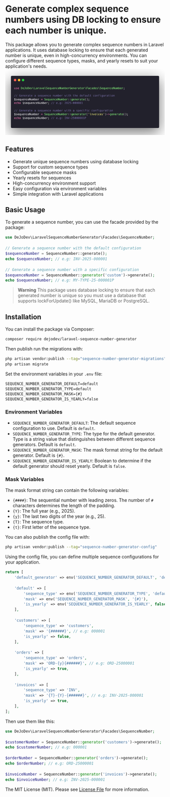 # Generate complex sequence numbers using DB locking to ensure each number is unique.
This package allows you to generate complex sequence numbers in Laravel applications. 
It uses database locking to ensure that each generated number is unique, even in high-concurrency environments. 
You can configure different sequence types, masks, and yearly resets to suit your application's needs.
![Preview](img/preview.png)

## Features

- Generate unique sequence numbers using database locking
- Support for custom sequence types
- Configurable sequence masks
- Yearly resets for sequences
- High-concurrency environment support
- Easy configuration via environment variables
- Simple integration with Laravel applications

## Basic Usage

To generate a sequence number, you can use the facade provided by the package:

```php
use DeJoDev\LaravelSequenceNumberGenerator\Facades\SequenceNumber;

// Generate a sequence number with the default configuration
$sequenceNumber = SequenceNumber::generate();
echo $sequenceNumber; // e.g: INV-2025-000001 

// Generate a sequence number with a specific configuration
$sequenceNumber = SequenceNumber::generator('custom')->generate();
echo $sequenceNumber; // e.g: MY-TYPE-25-000001P
```

> **Warning** This package uses database locking to ensure that each generated number is unique so you must use a database that
supports lockForUpdate() like MySQL, MariaDB or PostgreSQL.

## Installation

You can install the package via Composer:
```bash
composer require dejodev/laravel-sequence-number-generator
```

Then publish run the migrations with:
```bash
php artisan vendor:publish --tag="sequence-number-generator-migrations"
php artisan migrate
```

Set the environment variables in your `.env` file:

```dotenv
SEQUENCE_NUMBER_GENERATOR_DEFAULT=default
SEQUENCE_NUMBER_GENERATOR_TYPE=default
SEQUENCE_NUMBER_GENERATOR_MASK={#}
SEQUENCE_NUMBER_GENERATOR_IS_YEARLY=false
```

### Environment Variables

- `SEQUENCE_NUMBER_GENERATOR_DEFAULT`: The default sequence configuration to use. Default is `default`.
- `SEQUENCE_NUMBER_GENERATOR_TYPE`: The type for the default generator. 
   Type is a string value that distinguishes between different sequence generators. Default is `default`.
- `SEQUENCE_NUMBER_GENERATOR_MASK`: The mask format string for the default generator. Default is `{#}`.
- `SEQUENCE_NUMBER_GENERATOR_IS_YEARLY`: Boolean to determine if the default generator should reset yearly. Default is `false`.

### Mask Variables

The mask format string can contain the following variables:

- `{####}`: The sequential number with leading zeros. The number of `#` characters determines the length of the padding.
- `{Y}`: The full year (e.g., 2025).
- `{y}`: The last two digits of the year (e.g., 25).
- `{T}`: The sequence type.
- `{t}`: First letter of the sequence type.

You can also publish the config file with:
```bash
php artisan vendor:publish --tag="sequence-number-generator-config"
```

Using the config file, you can define multiple sequence configurations for your application.
```php
return [
    'default_generator' => env('SEQUENCE_NUMBER_GENERATOR_DEFAULT', 'default'),

    'default' => [
        'sequence_type' => env('SEQUENCE_NUMBER_GENERATOR_TYPE', 'default'),
        'mask' => env('SEQUENCE_NUMBER_GENERATOR_MASK', '{#}'),
        'is_yearly' => env('SEQUENCE_NUMBER_GENERATOR_IS_YEARLY', false),
    ],
    
    'customers' => [
        'sequence_type' => 'customers',
        'mask' => '{######}', // e.g: 000001
        'is_yearly' => false,
    ],
    
    'orders' => [
        'sequence_type' => 'orders',
        'mask' => 'ORD-{y}{######}', // e.g: ORD-25000001
        'is_yearly' => true,
    ],
    
    'invoices' => [
        'sequence_type' => 'INV',
        'mask' => '{T}-{Y}-{######}', // e.g: INV-2025-000001
        'is_yearly' => true,
    ],
];
```
Then use them like this:
```php
use DeJoDev\LaravelSequenceNumberGenerator\Facades\SequenceNumber;

$customerNumber = SequenceNumber::generator('customers')->generate();
echo $customerNumber; // e.g: 000001

$orderNumber = SequenceNumber::generator('orders')->generate();
echo $orderNumber; // e.g: ORD-25000001

$invoiceNumber = SequenceNumber::generator('invoices')->generate();
echo $invoiceNumber; // e.g: INV-2025-000001
```

The MIT License (MIT). Please see [License File](LICENSE.md) for more information.

